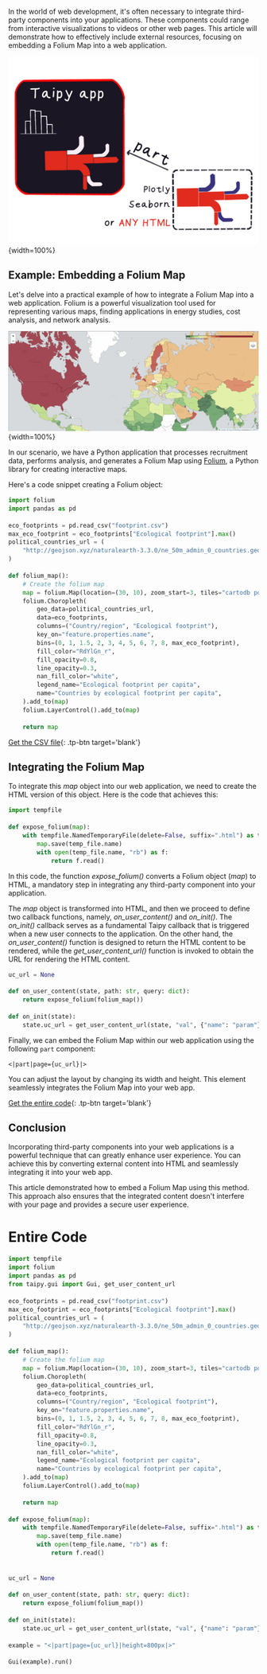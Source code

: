 In the world of web development, it's often necessary to integrate third-party components 
into your applications. These components could range from interactive visualizations to 
videos or other web pages. This article will demonstrate how to effectively include 
external resources, focusing on embedding a Folium Map into a web application.

![Part illustration](part_illustration.png){width=100%}

## Example: Embedding a Folium Map

Let's delve into a practical example of how to integrate a Folium Map into a web 
application. Folium is a powerful visualization tool used for representing various maps, 
finding applications in energy studies, cost analysis, and network analysis.

![Folium Map](folium_map.png){width=100%}

In our scenario, we have a Python application that processes recruitment data, performs 
analysis, and generates a Folium Map using 
[Folium](https://python-visualization.github.io/folium/), a Python library for creating interactive maps.

Here's a code snippet creating a Folium object:

```python
import folium
import pandas as pd

eco_footprints = pd.read_csv("footprint.csv")
max_eco_footprint = eco_footprints["Ecological footprint"].max()
political_countries_url = (
    "http://geojson.xyz/naturalearth-3.3.0/ne_50m_admin_0_countries.geojson"
)

def folium_map():
    # Create the folium map
    map = folium.Map(location=(30, 10), zoom_start=3, tiles="cartodb positron")
    folium.Choropleth(
        geo_data=political_countries_url,
        data=eco_footprints,
        columns=("Country/region", "Ecological footprint"),
        key_on="feature.properties.name",
        bins=(0, 1, 1.5, 2, 3, 4, 5, 6, 7, 8, max_eco_footprint),
        fill_color="RdYlGn_r",
        fill_opacity=0.8,
        line_opacity=0.3,
        nan_fill_color="white",
        legend_name="Ecological footprint per capita",
        name="Countries by ecological footprint per capita",
    ).add_to(map)
    folium.LayerControl().add_to(map)

    return map
```

[Get the CSV file](./footprint.csv){: .tp-btn target='blank'}


## Integrating the Folium Map

To integrate this *map* object into our web application, we need to create the HTML 
version of this object. Here is the code that achieves this:

```python
import tempfile

def expose_folium(map):
    with tempfile.NamedTemporaryFile(delete=False, suffix=".html") as temp_file:
        map.save(temp_file.name)
        with open(temp_file.name, "rb") as f:
            return f.read()
```

In this code, the function *expose_folium()* converts a Folium object (*map*) to HTML, a 
mandatory step in integrating any third-party component into your application.

The *map* object is transformed into HTML, and then we proceed to define two callback 
functions, namely, *on_user_content()* and *on_init()*. The *on_init()* callback serves 
as a fundamental Taipy callback that is triggered when a new user connects to the 
application. On the other hand, the *on_user_content()* function is designed to return 
the HTML content to be rendered, while the *get_user_content_url()* function is invoked 
to obtain the URL for rendering the HTML content.

```python
uc_url = None

def on_user_content(state, path: str, query: dict):
    return expose_folium(folium_map())

def on_init(state):
    state.uc_url = get_user_content_url(state, "val", {"name": "param"})
```

Finally, we can embed the Folium Map within our web application using the following 
`part` component:

```
<|part|page={uc_url}|>
```

You can adjust the layout by changing its width and height. This element seamlessly 
integrates the Folium Map into your web app.

[Get the entire code](./example.py){: .tp-btn target='blank'}

## Conclusion

Incorporating third-party components into your web applications is a powerful technique 
that can greatly enhance user experience. You can achieve this by converting external 
content into HTML and seamlessly integrating it into your web app.

This article demonstrated how to embed a Folium Map using this method. This approach 
also ensures that the integrated content doesn't interfere with your page and provides a 
secure user experience.

# Entire Code

```python
import tempfile
import folium
import pandas as pd
from taipy.gui import Gui, get_user_content_url

eco_footprints = pd.read_csv("footprint.csv")
max_eco_footprint = eco_footprints["Ecological footprint"].max()
political_countries_url = (
    "http://geojson.xyz/naturalearth-3.3.0/ne_50m_admin_0_countries.geojson"
)

def folium_map():
    # Create the folium map
    map = folium.Map(location=(30, 10), zoom_start=3, tiles="cartodb positron")
    folium.Choropleth(
        geo_data=political_countries_url,
        data=eco_footprints,
        columns=("Country/region", "Ecological footprint"),
        key_on="feature.properties.name",
        bins=(0, 1, 1.5, 2, 3, 4, 5, 6, 7, 8, max_eco_footprint),
        fill_color="RdYlGn_r",
        fill_opacity=0.8,
        line_opacity=0.3,
        nan_fill_color="white",
        legend_name="Ecological footprint per capita",
        name="Countries by ecological footprint per capita",
    ).add_to(map)
    folium.LayerControl().add_to(map)

    return map

def expose_folium(map):
    with tempfile.NamedTemporaryFile(delete=False, suffix=".html") as temp_file:
        map.save(temp_file.name)
        with open(temp_file.name, "rb") as f:
            return f.read()


uc_url = None

def on_user_content(state, path: str, query: dict):
    return expose_folium(folium_map())

def on_init(state):
    state.uc_url = get_user_content_url(state, "val", {"name": "param"})

example = "<|part|page={uc_url}|height=800px|>"

Gui(example).run()
```